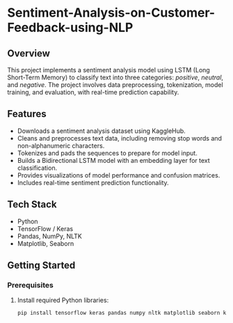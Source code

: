 # Sentiment-Analysis-on-Customer-Feedback-using-NLP

## **Overview**  
This project implements a sentiment analysis model using LSTM (Long Short-Term Memory) to classify text into three categories: *positive*, *neutral*, and *negative*. The project involves data preprocessing, tokenization, model training, and evaluation, with real-time prediction capability.  

## **Features**  
- Downloads a sentiment analysis dataset using KaggleHub.  
- Cleans and preprocesses text data, including removing stop words and non-alphanumeric characters.  
- Tokenizes and pads the sequences to prepare for model input.  
- Builds a Bidirectional LSTM model with an embedding layer for text classification.  
- Provides visualizations of model performance and confusion matrices.  
- Includes real-time sentiment prediction functionality.  

## **Tech Stack**  
- Python  
- TensorFlow / Keras  
- Pandas, NumPy, NLTK  
- Matplotlib, Seaborn  

## **Getting Started**  
### Prerequisites  
1. Install required Python libraries:  
   ```bash
   pip install tensorflow keras pandas numpy nltk matplotlib seaborn kagglehub
